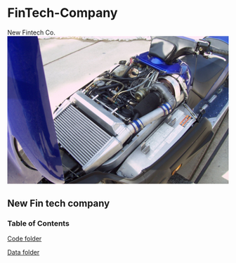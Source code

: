 # FinTech-Company
New Fintech Co.
![alt text](https://github.com/JTLPPP/FinTech-Company/blob/main/Yamaha%202004%20Turbo%20Warrior%20006.JPG?raw=true)
## New Fin tech company
### Table of Contents
[Code folder](https://github.com/JTLPPP/FinTech-Company/tree/main/code)

[Data folder](https://github.com/JTLPPP/FinTech-Company/tree/main/data)
